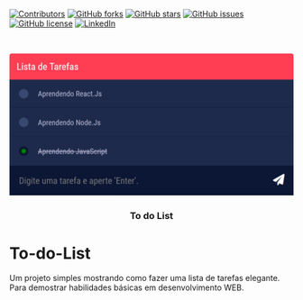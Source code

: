 [![Contributors](https://img.shields.io/github/contributors/guilhermelim/To-do-List?style=for-the-badge)](https://github.com/guilhermelim/To-do-List/graphs/contributors)
[![GitHub forks](https://img.shields.io/github/forks/guilhermelim/To-do-List?style=for-the-badge)](https://github.com/guilhermelim/To-do-List/network)
[![GitHub stars](https://img.shields.io/github/stars/guilhermelim/To-do-List?style=for-the-badge)](https://github.com/guilhermelim/To-do-List/stargazers)
[![GitHub issues](https://img.shields.io/github/issues/guilhermelim/To-do-List?style=for-the-badge)](https://github.com/guilhermelim/To-do-List/issues)
[![GitHub license](https://img.shields.io/github/license/guilhermelim/To-do-List?style=for-the-badge)](https://github.com/guilhermelim/To-do-List/blob/main/LICENSE)
[![LinkedIn](https://img.shields.io/badge/-LinkedIn-black.svg?style=for-the-badge&logo=linkedin&colorB=555)](https://www.linkedin.com/in/guilhermelim)

<br />
<p align="center">
  <a href="https://github.com/guilhermelim/To-do-List">
    <img src="images/screenshot.png" alt="Product Screenshot">
  </a>

  <h3 align="center">To do List</h3>
</p>

# To-do-List
Um projeto simples mostrando como fazer uma lista de tarefas elegante. Para demostrar habilidades básicas em desenvolvimento WEB.

